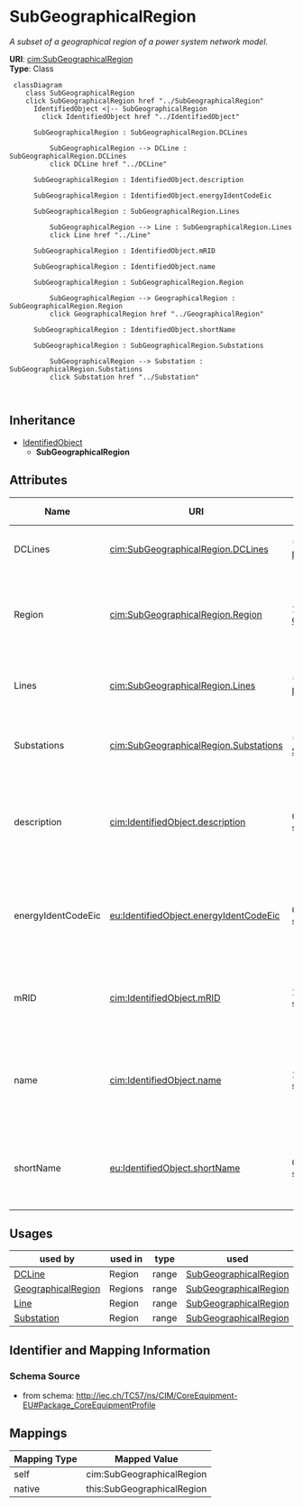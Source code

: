 # SubGeographicalRegion


_A subset of a geographical region of a power system network model._





**URI**: [cim:SubGeographicalRegion](http://iec.ch/TC57/CIM100#SubGeographicalRegion)<br />
**Type**: Class




```mermaid
 classDiagram
    class SubGeographicalRegion
    click SubGeographicalRegion href "../SubGeographicalRegion"
      IdentifiedObject <|-- SubGeographicalRegion
        click IdentifiedObject href "../IdentifiedObject"
      
      SubGeographicalRegion : SubGeographicalRegion.DCLines
        
          SubGeographicalRegion --> DCLine : SubGeographicalRegion.DCLines
          click DCLine href "../DCLine"
        
      SubGeographicalRegion : IdentifiedObject.description
        
      SubGeographicalRegion : IdentifiedObject.energyIdentCodeEic
        
      SubGeographicalRegion : SubGeographicalRegion.Lines
        
          SubGeographicalRegion --> Line : SubGeographicalRegion.Lines
          click Line href "../Line"
        
      SubGeographicalRegion : IdentifiedObject.mRID
        
      SubGeographicalRegion : IdentifiedObject.name
        
      SubGeographicalRegion : SubGeographicalRegion.Region
        
          SubGeographicalRegion --> GeographicalRegion : SubGeographicalRegion.Region
          click GeographicalRegion href "../GeographicalRegion"
        
      SubGeographicalRegion : IdentifiedObject.shortName
        
      SubGeographicalRegion : SubGeographicalRegion.Substations
        
          SubGeographicalRegion --> Substation : SubGeographicalRegion.Substations
          click Substation href "../Substation"
        
      
```





## Inheritance
* [IdentifiedObject](IdentifiedObject.md)
    * **SubGeographicalRegion**



## Attributes


| Name | URI | Cardinality and Range | Description | Inheritance |
| ---  | --- | --- | --- | --- |
| DCLines | [cim:SubGeographicalRegion.DCLines](http://iec.ch/TC57/CIM100#SubGeographicalRegion.DCLines) | * <br />  [DCLine](DCLine.md)  | The DC lines in this sub-geographical region | direct |
| Region | [cim:SubGeographicalRegion.Region](http://iec.ch/TC57/CIM100#SubGeographicalRegion.Region) | 1 <br />  [GeographicalRegion](GeographicalRegion.md)  | The geographical region which this sub-geographical region is within | direct |
| Lines | [cim:SubGeographicalRegion.Lines](http://iec.ch/TC57/CIM100#SubGeographicalRegion.Lines) | * <br />  [Line](Line.md)  | The lines within the sub-geographical region | direct |
| Substations | [cim:SubGeographicalRegion.Substations](http://iec.ch/TC57/CIM100#SubGeographicalRegion.Substations) | * <br />  [Substation](Substation.md)  | The substations in this sub-geographical region | direct |
| description | [cim:IdentifiedObject.description](http://iec.ch/TC57/CIM100#IdentifiedObject.description) | 0..1 <br />  string  | The description is a free human readable text describing or naming the object | [IdentifiedObject](IdentifiedObject.md) |
| energyIdentCodeEic | [eu:IdentifiedObject.energyIdentCodeEic](http://iec.ch/TC57/CIM100-European#IdentifiedObject.energyIdentCodeEic) | 0..1 <br />  string  | The attribute is used for an exchange of the EIC code (Energy identification ... | [IdentifiedObject](IdentifiedObject.md) |
| mRID | [cim:IdentifiedObject.mRID](http://iec.ch/TC57/CIM100#IdentifiedObject.mRID) | 1 <br />  string  | Master resource identifier issued by a model authority | [IdentifiedObject](IdentifiedObject.md) |
| name | [cim:IdentifiedObject.name](http://iec.ch/TC57/CIM100#IdentifiedObject.name) | 1 <br />  string  | The name is any free human readable and possibly non unique text naming the o... | [IdentifiedObject](IdentifiedObject.md) |
| shortName | [eu:IdentifiedObject.shortName](http://iec.ch/TC57/CIM100-European#IdentifiedObject.shortName) | 0..1 <br />  string  | The attribute is used for an exchange of a human readable short name with len... | [IdentifiedObject](IdentifiedObject.md) |





## Usages

| used by | used in | type | used |
| ---  | --- | --- | --- |
| [DCLine](DCLine.md) | Region | range | [SubGeographicalRegion](SubGeographicalRegion.md) |
| [GeographicalRegion](GeographicalRegion.md) | Regions | range | [SubGeographicalRegion](SubGeographicalRegion.md) |
| [Line](Line.md) | Region | range | [SubGeographicalRegion](SubGeographicalRegion.md) |
| [Substation](Substation.md) | Region | range | [SubGeographicalRegion](SubGeographicalRegion.md) |






## Identifier and Mapping Information







### Schema Source


* from schema: http://iec.ch/TC57/ns/CIM/CoreEquipment-EU#Package_CoreEquipmentProfile





## Mappings

| Mapping Type | Mapped Value |
| ---  | ---  |
| self | cim:SubGeographicalRegion |
| native | this:SubGeographicalRegion |




